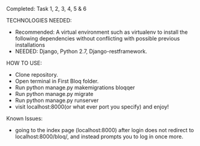 Completed: Task 1, 2, 3, 4, 5 & 6


TECHNOLOGIES NEEDED:
  - Recommended: A virtual environment such as virtualenv to install the following dependencies without conflicting with possible previous installations
  - NEEDED: Django, Python 2.7, Django-restframework.


HOW TO USE:
  - Clone repository.
  - Open terminal in First Bloq folder.
  - Run python manage.py makemigrations bloqqer
  - Run python manage.py migrate
  - Run python manage.py runserver
  - visit localhost:8000(or what ever port you specify) and enjoy!


Known Issues:
  - going to the index page (localhost:8000) after login does not redirect to localhost:8000/bloq/, and instead prompts you to log in once more.
